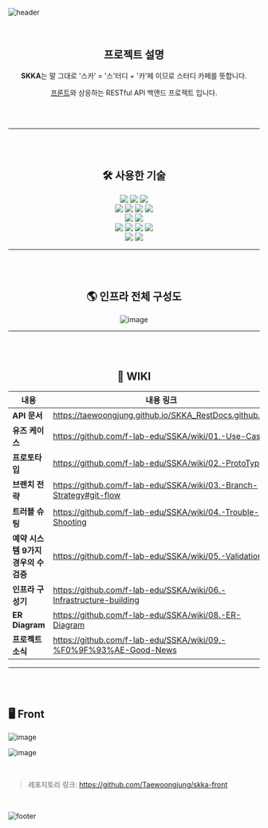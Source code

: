 ![header](https://capsule-render.vercel.app/api?type=waving&color=timeAuto&height=200&section=header&text=SKKA&fontSize=90&animation=twinkling)


<br>

<div align="center">
	
## 프로젝트 설명

**SKKA**는 말 그대로 '스카' = '스'터디 + '카'페 이므로 스터디 카페를 뜻합니다.

[프론트](https://github.com/Taewoongjung/skka-front)와 상응하는 RESTful API 백앤드 프로젝트 입니다.

</div>

<br><br>

---------------------------------------  
<br><br>

<div align="center">

## 🛠️ 사용한 기술

</div>

<div align="center">
	<img src="https://img.shields.io/badge/Java-007396?style=flat&logo=Java&logoColor=white" />
  <img src="https://img.shields.io/badge/Spring%20Boot-6DB33F?style=flat-square&logo=Spring%20Boot&logoColor=black"/>
	<img src="https://img.shields.io/badge/Gradle-02303A?style=flat&logo=Gradle&logoColor=white" />
</div>

<div align="center">
  <img src="https://img.shields.io/badge/MySQL-4479A1?style=flat&logo=MySQL&logoColor=white" />
  <img src="https://img.shields.io/badge/Flyway-CC0200?style=flat&logo=Flyway&logoColor=white" />
  <img src="https://img.shields.io/badge/h2-0094F5?style=flat&logo=h2&logoColor=white" />
  <img src="https://img.shields.io/badge/Hibernate-59666C?style=flat&logo=Hibernate&logoColor=white" />
</div>

<div align="center">
  <img src="https://img.shields.io/badge/Junit5-25A162?style=flat&logo=Junit5&logoColor=white" />
  <img src="https://img.shields.io/badge/Mockito-00A98F?style=flat&logo=Mockito&logoColor=white" />
</div>

<div align="center">
  <img src="https://img.shields.io/badge/Docker-2496ED?style=flat&logo=Docker&logoColor=white" />
  <img src="https://img.shields.io/badge/Naver%20Cloud%20Platform-03C75A?style=flat&logo=Naver%20Cloud%20Platform&logoColor=white" />
  <img src="https://img.shields.io/badge/Asciidoctor-E40046?style=flat&logo=Asciidoctor&logoColor=white" />
  <img src="https://img.shields.io/badge/GitHub-181717?style=flat&logo=GitHub&logoColor=white" />
</div>

<div align="center">
  <img src="https://img.shields.io/badge/GitHub%20Actions-2088FF?style=flat&logo=GitHub%20Actions&logoColor=white" />
  <img src="https://img.shields.io/badge/Spring%20REST%20Docs-006643?style=flat&logo=Spring%20REST%20Docs&logoColor=white" />
</div>
  
---------------------------------------  
  
<br><br>

<div align="center">
	
## 🌎 인프라 전체 구성도

![image](https://user-images.githubusercontent.com/70272679/216548097-31f83647-524f-4d90-90f1-bb456604c341.png)
	
</div>

---------------------------------------   

<br><br>
	
<div align="center">

## 📝 WIKI

| 내용             | 내용 링크                                                                |
| ----------------- | ------------------------------------------------------------------ |
| **API 문서** | https://taewoongjung.github.io/SKKA_RestDocs.github.io/ |
| **유즈 케이스** | https://github.com/f-lab-edu/SSKA/wiki/01.-Use-Case |
| **프로토타입** | https://github.com/f-lab-edu/SSKA/wiki/02.-ProtoType |
| **브랜치 전략** | https://github.com/f-lab-edu/SSKA/wiki/03.-Branch-Strategy#git-flow |
| **트러블 슈팅** | https://github.com/f-lab-edu/SSKA/wiki/04.-Trouble-Shooting |
| **예약 시스템 9가지 경우의 수 검증** | https://github.com/f-lab-edu/SSKA/wiki/05.-Validation |
| **인프라 구성기** | https://github.com/f-lab-edu/SSKA/wiki/06.-Infrastructure-building |
| **ER Diagram** | https://github.com/f-lab-edu/SSKA/wiki/08.-ER-Diagram |
| **프로젝트 소식** | https://github.com/f-lab-edu/SSKA/wiki/09.-%F0%9F%93%AE-Good-News |

</div>

---------------------------------------   

<br><br>  

## 🖥️ Front

![image](https://user-images.githubusercontent.com/70272679/224104061-f8f9dd59-4d88-4199-936f-9c32d4c8a795.png)

![image](https://user-images.githubusercontent.com/70272679/224104099-6d154995-0acf-44e3-8703-079e81f4bac6.png)

<br>

> 레포지토리 링크: https://github.com/Taewoongjung/skka-front


<br>

![footer](https://capsule-render.vercel.app/api?type=waving&color=timeAuto&height=200&section=footer)
